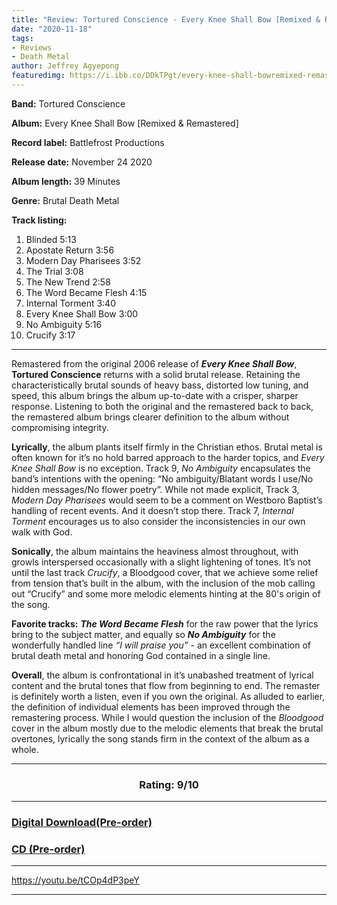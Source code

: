 ```yaml
---
title: "Review: Tortured Conscience - Every Knee Shall Bow [Remixed & Remastered]"
date: "2020-11-18"
tags:
- Reviews
- Death Metal
author: Jeffrey Agyepong
featuredimg: https://i.ibb.co/DDkTPgt/every-knee-shall-bowremixed-remastered.jpg
---
```


**Band:** Tortured Conscience

**Album:** Every Knee Shall Bow \[Remixed & Remastered\]

**Record label:** Battlefrost Productions

**Release date:** November 24 2020

**Album length:** 39 Minutes

**Genre:** Brutal Death Metal

**Track listing:** 

1. Blinded 5:13
2. Apostate Return 3:56
3. Modern Day Pharisees 3:52
4. The Trial 3:08
5. The New Trend 2:58
6. The Word Became Flesh 4:15
7. Internal Torment 3:40
8. Every Knee Shall Bow 3:00
9. No Ambiguity 5:16
10. Crucify 3:17

* * *

Remastered from the original 2006 release of **_Every Knee Shall Bow_**, **Tortured Conscience** returns with a solid brutal release. Retaining the characteristically brutal sounds of heavy bass, distorted low tuning, and speed, this album brings the album up-to-date with a crisper, sharper response. Listening to both the original and the remastered back to back, the remastered album brings clearer definition to the album without compromising integrity. 

**Lyrically**, the album plants itself firmly in the Christian ethos. Brutal metal is often known for it’s no hold barred approach to the harder topics, and _Every Knee Shall Bow_ is no exception. Track 9, _No Ambiguity_ encapsulates the band’s intentions with the opening: “No ambiguity/Blatant words I use/No hidden messages/No flower poetry”. While not made explicit, Track 3, _Modern Day Pharisees_ would seem to be a comment on Westboro Baptist’s handling of recent events. And it doesn’t stop there. Track 7, _Internal Torment_ encourages us to also consider the inconsistencies in our own walk with God. 

**Sonically**, the album maintains the heaviness almost throughout, with growls interspersed occasionally with a slight lightening of tones. It’s not until the last track _Crucify_, a Bloodgood cover, that we achieve some relief from tension that’s built in the album, with the inclusion of the mob calling out “Crucify” and some more melodic elements hinting at the 80's origin of the song. 

**Favorite tracks:** **_The Word Became Flesh_** for the raw power that the lyrics bring to the subject matter, and equally so **_No Ambiguity_** for the wonderfully handled line _“I will praise you”_ - an excellent combination of brutal death metal and honoring God contained in a single line. 

**Overall**, the album is confrontational in it’s unabashed treatment of lyrical content and the brutal tones that flow from beginning to end. The remaster is definitely worth a listen, even if you own the original. As alluded to earlier, the definition of individual elements has been improved through the remastering process. While I would question the inclusion of the _Bloodgood_ cover in the album mostly due to the melodic elements that break the brutal overtones, lyrically the song stands firm in the context of the album as a whole. 

<hr>

### <h3 style="text-align:center;">Rating: 9/10</h3>

* * *

### [Digital Download(Pre-order)](https://battlefrost.com/product/every-knee-shall-bow-download/)

### [CD (Pre-order)](https://battlefrost.com/product/every-knee-shall-bow-cd/)

* * *

https://youtu.be/tCOp4dP3peY

* * *
